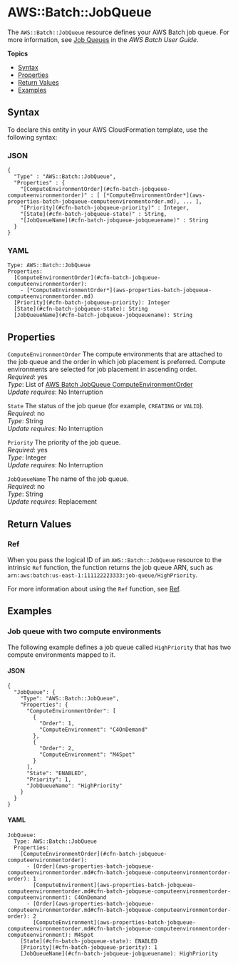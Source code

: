 # AWS::Batch::JobQueue<a name="aws-resource-batch-jobqueue"></a>

The `AWS::Batch::JobQueue` resource defines your AWS Batch job queue\. For more information, see [Job Queues](https://docs.aws.amazon.com/batch/latest/userguide/job_queues.html) in the *AWS Batch User Guide*\. 

**Topics**
+ [Syntax](#aws-resource-batch-jobqueue-syntax)
+ [Properties](#aws-resource-batch-jobqueue-properties)
+ [Return Values](#aws-resource-batch-jobqueue-returnvalues)
+ [Examples](#aws-resource-batch-jobqueue-examples)

## Syntax<a name="aws-resource-batch-jobqueue-syntax"></a>

To declare this entity in your AWS CloudFormation template, use the following syntax:

### JSON<a name="aws-resource-batch-jobqueue-syntax.json"></a>

```
{
  "Type" : "AWS::Batch::JobQueue",
  "Properties" : {
    "[ComputeEnvironmentOrder](#cfn-batch-jobqueue-computeenvironmentorder)" : [ [*ComputeEnvironmentOrder*](aws-properties-batch-jobqueue-computeenvironmentorder.md), ... ],
    "[Priority](#cfn-batch-jobqueue-priority)" : Integer,
    "[State](#cfn-batch-jobqueue-state)" : String,
    "[JobQueueName](#cfn-batch-jobqueue-jobqueuename)" : String
  }
}
```

### YAML<a name="aws-resource-batch-jobqueue-syntax.yaml"></a>

```
Type: AWS::Batch::JobQueue
Properties:
  [ComputeEnvironmentOrder](#cfn-batch-jobqueue-computeenvironmentorder): 
    - [*ComputeEnvironmentOrder*](aws-properties-batch-jobqueue-computeenvironmentorder.md) 
  [Priority](#cfn-batch-jobqueue-priority): Integer
  [State](#cfn-batch-jobqueue-state): String
  [JobQueueName](#cfn-batch-jobqueue-jobqueuename): String
```

## Properties<a name="aws-resource-batch-jobqueue-properties"></a>

`ComputeEnvironmentOrder`  <a name="cfn-batch-jobqueue-computeenvironmentorder"></a>
The compute environments that are attached to the job queue and the order in which job placement is preferred\. Compute environments are selected for job placement in ascending order\.  
 *Required*: yes  
 *Type*: List of [AWS Batch JobQueue ComputeEnvironmentOrder](aws-properties-batch-jobqueue-computeenvironmentorder.md)  
 *Update requires*: No Interruption 

`State`  <a name="cfn-batch-jobqueue-state"></a>
The status of the job queue \(for example, `CREATING` or `VALID`\)\.  
 *Required*: no  
*Type*: String  
 *Update requires*: No Interruption 

`Priority`  <a name="cfn-batch-jobqueue-priority"></a>
The priority of the job queue\.  
 *Required*: yes  
*Type*: Integer  
 *Update requires*: No Interruption 

`JobQueueName`  <a name="cfn-batch-jobqueue-jobqueuename"></a>
The name of the job queue\.  
 *Required*: no  
*Type*: String  
 *Update requires*: Replacement 

## Return Values<a name="aws-resource-batch-jobqueue-returnvalues"></a>

### Ref<a name="w4ab1c21c10d169c10b2"></a>

When you pass the logical ID of an `AWS::Batch::JobQueue` resource to the intrinsic `Ref` function, the function returns the job queue ARN, such as `arn:aws:batch:us-east-1:111122223333:job-queue/HighPriority`\. 

For more information about using the `Ref` function, see [Ref](intrinsic-function-reference-ref.md)\.

## Examples<a name="aws-resource-batch-jobqueue-examples"></a>

### Job queue with two compute environments<a name="aws-resource-batch-jobqueue-example1"></a>

The following example defines a job queue called `HighPriority` that has two compute environments mapped to it\.

#### JSON<a name="aws-resource-batch-jobqueue-example1.json"></a>

```
{
  "JobQueue": {
    "Type": "AWS::Batch::JobQueue",
    "Properties": {
      "ComputeEnvironmentOrder": [
        {
          "Order": 1,
          "ComputeEnvironment": "C4OnDemand"
        },
        {
          "Order": 2,
          "ComputeEnvironment": "M4Spot"
        }
      ],
      "State": "ENABLED",
      "Priority": 1,
      "JobQueueName": "HighPriority"
    }
  }
}
```

#### YAML<a name="aws-resource-batch-jobqueue-example1.yaml"></a>

```
JobQueue:
  Type: AWS::Batch::JobQueue
  Properties:
    [ComputeEnvironmentOrder](#cfn-batch-jobqueue-computeenvironmentorder):
      - [Order](aws-properties-batch-jobqueue-computeenvironmentorder.md#cfn-batch-jobqueue-computeenvironmentorder-order): 1
        [ComputeEnvironment](aws-properties-batch-jobqueue-computeenvironmentorder.md#cfn-batch-jobqueue-computeenvironmentorder-computeenvironment): C4OnDemand
      - [Order](aws-properties-batch-jobqueue-computeenvironmentorder.md#cfn-batch-jobqueue-computeenvironmentorder-order): 2
        [ComputeEnvironment](aws-properties-batch-jobqueue-computeenvironmentorder.md#cfn-batch-jobqueue-computeenvironmentorder-computeenvironment): M4Spot
    [State](#cfn-batch-jobqueue-state): ENABLED
    [Priority](#cfn-batch-jobqueue-priority): 1
    [JobQueueName](#cfn-batch-jobqueue-jobqueuename): HighPriority
```
